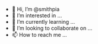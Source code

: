 - 👋 Hi, I’m @smithpia
- 👀 I’m interested in ...
- 🌱 I’m currently learning ...
- 💞️ I’m looking to collaborate on ...
- 📫 How to reach me ...

<!---
smithpia/smithpia is a ✨ special ✨ repository because its `README.md` (this file) appears on your GitHub profile.
You can click the Preview link to take a look at your changes.
--->
